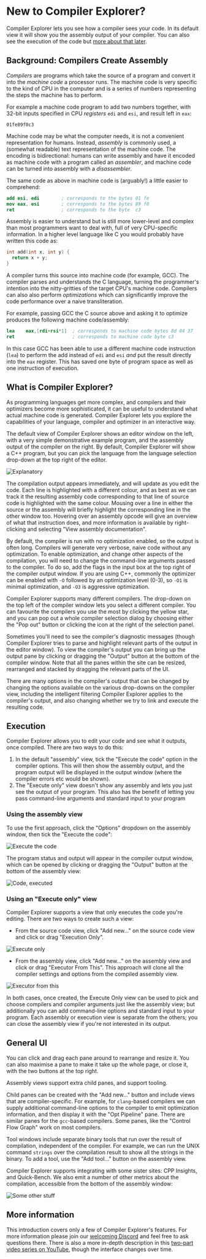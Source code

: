 # New to Compiler Explorer?

Compiler Explorer lets you see how a compiler sees your code. In its default view it will show you the assembly output
of your compiler. You can also see the execution of the code but [more about that later](#Execution).

## Background: Compilers Create Assembly

_Compilers_ are programs which take the source of a program and convert it into the _machine code_ a processor runs. The
machine code is very specific to the kind of CPU in the computer and is a series of numbers representing the steps the
machine has to perform.

For example a machine code program to add two numbers together, with 32-bit inputs specified in CPU _registers_ `edi`
and `esi`, and result left in `eax`:

```
01fe89f0c3
```

Machine code may be what the computer needs, it is not a convenient representation for humans. Instead, _assembly_ is
commonly used, a (somewhat readable) text representation of the machine code. The encoding is bidirectional: humans can
write assembly and have it encoded as machine code with a program called an _assembler_, and machine code can be turned
into assembly with a _disassembler_.

The same code as above in machine code is (arguably!) a little easier to comprehend:

```nasm
add esi, edi        ; corresponds to the bytes 01 fe
mov eax, esi        ; corresponds to the bytes 89 f0
ret                 ; corresponds to the byte  c3
```

Assembly is easier to understand but is still more lower-level and complex than most programmers want to deal with, full
of very CPU-specific information. In a higher level language like C you would probably have written this code as:

```c
int add(int x, int y) {
  return x + y;
}
```

A compiler turns this source into machine code (for example, GCC). The compiler parses and understands the C language,
turning the programmer's intention into the nitty-gritties of the target CPU's machine code. Compilers can also also
perform _optimizations_ which can significantly improve the code performance over a naive transliteration.

For example, passing GCC the C source above and asking it to optimize produces the following machine code/assembly:

```nasm
lea    eax,[rdi+rsi*1]  ; corresponds to machine code bytes 8d 04 37
ret                     ; corresponds to machine code byte c3
```

In this case GCC has been able to use a different machine code instruction (`lea`) to perform the add instead of `edi`
and `esi` _and_ put the result directly into the `eax` register. This has saved one byte of program space as well as one
instruction of execution.

## What is Compiler Explorer?

As programming languages get more complex, and compilers and their optimizers become more sophisticated, it can be
useful to understand what actual machine code is generated. Compiler Explorer lets you explore the capabilities of your
language, compiler and optimizer in an interactive way.

The default view of Compiler Explorer shows an editor window on the left, with a very simple demonstrative example
program, and the assembly output of the compiler on the right. By default, Compiler Explorer will show a C++ program,
but you can pick the language from the language selection drop-down at the top right of the editor.

![Explanatory](images/CE-explain.svg)

The compilation output appears immediately, and will update as you edit the code. Each line is highlighted with a
different colour, and as best as we can track it the resulting assembly code corresponding to that line of source code
is highlighted with the same colour. Mousing over a line in either the source or the assembly will briefly highlight the
corresponding line in the other window too. Hovering over an assembly opcode will give an overview of what that
instruction does, and more information is available by right-clicking and selecting "View assembly documentation".

By default, the compiler is run with no optimization enabled, so the output is often long. Compilers will generate very
verbose, naive code without any optimization. To enable optimization, and change other aspects of the compilation, you
will need to change the command-line arguments passed to the compiler. To do so, add the flags in the input box at the
top right of the compiler output window. If you are using C++, commonly the optimizer can be enabled with `-O` followed
by an optimization level (0-3), so `-O1` is minimal optimization, and `-O3` is aggressive optimization.

Compiler Explorer supports many different compilers. The drop-down on the top left of the compiler window lets you
select a different compiler. You can favourite the compilers you use the most by clicking the yellow star, and you can
pop out a whole compiler selection dialog by choosing either the "Pop out" button or clicking the icon at the right of
the selection panel.

Sometimes you'll need to see the compiler's diagnostic messages (though Compiler Explorer tries to parse and highlight
relevant parts of the output in the editor window). To view the compiler's output you can bring up the output pane by
clicking or dragging the "Output" button at the bottom of the compiler window. Note that all the panes within the site
can be resized, rearranged and stacked by dragging the relevant parts of the UI.

There are many options in the compiler's output that can be changed by changing the options available on the various
drop-downs on the compiler view, including the intelligent filtering Compiler Explorer applies to the compiler's output,
and also changing whether we try to link and execute the resulting code.

## Execution

Compiler Explorer allows you to edit your code and see what it outputs, once compiled. There are two ways to do this:

1. In the default "assembly" view, tick the "Execute the code" option in the compiler options. This will then show the
   assembly output, and the program output will be displayed in the output window (where the compiler errors etc would
   be shown).
2. The "Execute only" view doesn't show any assembly and lets you just see the output of your program. This also has the
   benefit of letting you pass command-line arguments and standard input to your program

### Using the assembly view

To use the first approach, click the "Options" dropdown on the assembly window, then tick the "Execute the code":

![Execute the code](images/Execute.png)

The program status and output will appear in the compiler output window, which can be opened by clicking or dragging the
"Output" button at the bottom of the assembly view:

![Code, executed](images/Executed.png)

### Using an "Execute only" view

Compiler Explorer supports a view that only executes the code you're editing. There are two ways to create such a view:

- From the source code view, click "Add new..." on the source code view and click or drag "Execution Only".

![Execute only](images/AddExecuteOnly.png)

- From the assembly view, click "Add new..." on the assembly view and click or drag "Executor From This". This approach
  will clone all the compiler settings and options from the compiled assembly view.

![Executor from this](images/ExecutorFromThis.png)

In both cases, once created, the Execute Only view can be used to pick and choose compilers and compiler arguments just
like the assembly view; but additionally you can add command-line options and standard input to your program. Each
assembly or execution view is separate from the others; you can close the assembly view if you're not interested in its
output.

## General UI

You can click and drag each pane around to rearrange and resize it. You can also maximise a pane to make it take up the
whole page, or close it, with the two buttons at the top right.

Assembly views support extra child panes, and support tooling.

Child panes can be created with the "Add new..." button and include views that are compiler-specific. For example, for
`clang`-based compilers we can supply additional command-line options to the compiler to emit optimization information,
and then display it with the "Opt Pipeline" pane. There are similar panes for the `gcc`-based compilers. Some
panes, like the "Control Flow Graph" work on most compilers.

Tool windows include separate binary tools that run over the result of compilation, independent of the compiler. For
example, we can run the UNIX command `strings` over the compilation result to show all the strings in the binary. To add
a tool, use the "Add tool..." button on the assembly view.

Compiler Explorer supports integrating with some sister sites: CPP Insights, and Quick-Bench. We also emit a number of
other metrics about the compilation, accessible from the bottom of the assembly window:

![Some other stuff](images/brief_overview.png)

## More information

This introduction covers only a few of Compiler Explorer's features. For more information please join our
[welcoming Discord](https://discord.gg/B5WacA7) and feel free to ask questions there. There is also a more in-depth
description in this [two-part video series on YouTube](https://www.youtube.com/watch?v=4_HL3PH4wDg), though the
interface changes over time.

